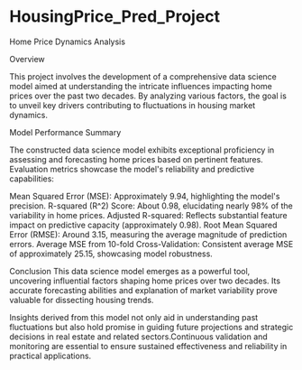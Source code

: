 # HousingPrice_Pred_Project

Home Price Dynamics Analysis


Overview

This project involves the development of a comprehensive data science model aimed at understanding the intricate influences impacting home prices over the past two decades. 
By analyzing various factors, the goal is to unveil key drivers contributing to fluctuations in housing market dynamics.

Model Performance Summary

The constructed data science model exhibits exceptional proficiency in assessing and forecasting home prices based on pertinent features. 
Evaluation metrics showcase the model's reliability and predictive capabilities:

Mean Squared Error (MSE): Approximately 9.94, highlighting the model's precision.
R-squared (R^2) Score: About 0.98, elucidating nearly 98% of the variability in home prices.
Adjusted R-squared: Reflects substantial feature impact on predictive capacity (approximately 0.98).
Root Mean Squared Error (RMSE): Around 3.15, measuring the average magnitude of prediction errors.
Average MSE from 10-fold Cross-Validation: Consistent average MSE of approximately 25.15, showcasing model robustness.

Conclusion
This data science model emerges as a powerful tool, uncovering influential factors shaping home prices over two decades. 
Its accurate forecasting abilities and explanation of market variability prove valuable for dissecting housing trends.

Insights derived from this model not only aid in understanding past fluctuations but also hold promise in guiding future projections and strategic decisions 
in real estate and related sectors.Continuous validation and monitoring are essential to ensure sustained effectiveness and reliability in practical applications.
